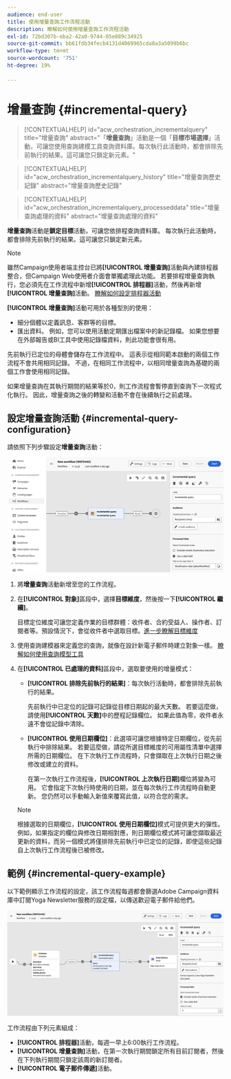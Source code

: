 ```yaml
---
audience: end-user
title: 使用增量查詢工作流程活動
description: 瞭解如何使用增量查詢工作流程活動
exl-id: 72bd307b-eba2-42a0-9744-05e089c34925
source-git-commit: bb61fdb34fecb4131d4069965cda8a3a5099b6bc
workflow-type: tm+mt
source-wordcount: '751'
ht-degree: 19%

---
```


# 增量查詢 {#incremental-query}



>[!CONTEXTUALHELP]
>id="acw_orchestration_incrementalquery"
>title="增量查詢"
>abstract="「**增量查詢**」活動是一個「**目標市場選擇**」活動，可讓您使用查詢建模工具查詢資料庫。每次執行此活動時，都會排除先前執行的結果。這可讓您只鎖定新元素。"

>[!CONTEXTUALHELP]
>id="acw_orchestration_incrementalquery_history"
>title="增量查詢歷史記錄"
>abstract="增量查詢歷史記錄"

>[!CONTEXTUALHELP]
>id="acw_orchestration_incrementalquery_processeddata"
>title="增量查詢處理的資料"
>abstract="增量查詢處理的資料"

**增量查詢**&#x200B;活動是&#x200B;**鎖定目標**&#x200B;活動，可讓您依排程查詢資料庫。 每次執行此活動時，都會排除先前執行的結果。這可讓您只鎖定新元素。

>[!NOTE]
>
>雖然Campaign使用者端主控台已將&#x200B;**[!UICONTROL 增量查詢]**&#x200B;活動與內建排程器整合，但Campaign Web使用者介面會單獨處理此功能。 若要排程增量查詢執行，您必須先在工作流程中新增&#x200B;**[!UICONTROL 排程器]**&#x200B;活動，然後再新增&#x200B;**[!UICONTROL 增量查詢]**&#x200B;活動。 [瞭解如何設定排程器活動](scheduler.md)

**[!UICONTROL 增量查詢]**&#x200B;活動可用於各種型別的使用：

* 細分個體以定義訊息、客群等的目標。
* 匯出資料。 例如，您可以使用活動定期匯出檔案中的新記錄檔。 如果您想要在外部報告或BI工具中使用記錄檔資料，則此功能會很有用。

先前執行已定位的母體會儲存在工作流程中。 這表示從相同範本啟動的兩個工作流程不會共用相同記錄。 不過，在相同工作流程中，以相同增量查詢為基礎的兩個工作會使用相同記錄。

如果增量查詢在其執行期間的結果等於0，則工作流程會暫停直到查詢下一次程式化執行。 因此，增量查詢之後的轉變和活動不會在後續執行之前處理。

## 設定增量查詢活動 {#incremental-query-configuration}

請依照下列步驟設定&#x200B;**增量查詢**&#x200B;活動：

![](../assets/incremental-query.png)

1. 將&#x200B;**增量查詢**&#x200B;活動新增至您的工作流程。

1. 在&#x200B;**[!UICONTROL 對象]**&#x200B;區段中，選擇&#x200B;**目標維度**，然後按一下&#x200B;**[!UICONTROL 繼續]**。

   目標定位維度可讓您定義作業的目標群體：收件者、合約受益人、操作者、訂閱者等。預設情況下，會從收件者中選取目標。[進一步瞭解目標維度](../../audience/about-recipients.md#targeting-dimensions)

1. 使用查詢建模器來定義您的查詢，就像在設計新電子郵件時建立對象一樣。 [瞭解如何使用查詢模型工具](../../query/query-modeler-overview.md)

1. 在&#x200B;**[!UICONTROL 已處理的資料]**&#x200B;區段中，選取要使用的增量模式：

   * **[!UICONTROL 排除先前執行的結果]**：每次執行活動時，都會排除先前執行的結果。

     先前執行中已定位的記錄可記錄從目標日期起的最大天數。 若要這麼做，請使用&#x200B;**[!UICONTROL 天數]**&#x200B;中的歷程記錄欄位。 如果此值為零，收件者永遠不會從記錄中清除。

   * **[!UICONTROL 使用日期欄位]**：此選項可讓您根據特定日期欄位，從先前執行中排除結果。 若要這麼做，請從所選目標維度的可用屬性清單中選擇所需的日期欄位。 在下次執行工作流程時，只會擷取在上次執行日期之後修改或建立的資料。

     在第一次執行工作流程後，**[!UICONTROL 上次執行日期]**&#x200B;欄位將變為可用。 它會指定下次執行時使用的日期，並在每次執行工作流程時自動更新。 您仍然可以手動輸入新值來覆寫此值，以符合您的需求。

   >[!NOTE]
   >
   >根據選取的日期欄位，**[!UICONTROL 使用日期欄位]**&#x200B;模式可提供更大的彈性。 例如，如果指定的欄位與修改日期相對應，則日期欄位模式將可讓您擷取最近更新的資料，而另一個模式將僅排除先前執行中已定位的記錄，即使這些記錄自上次執行工作流程後已被修改。

## 範例 {#incremental-query-example}

以下範例顯示工作流程的設定，該工作流程每週都會篩選Adobe Campaign資料庫中訂閱Yoga Newsletter服務的設定檔，以傳送歡迎電子郵件給他們。

![](../assets/incremental-query-example.png)

工作流程由下列元素組成：

* **[!UICONTROL 排程器]**&#x200B;活動，每週一早上6:00執行工作流程。
* **[!UICONTROL 增量查詢]**&#x200B;活動，在第一次執行期間鎖定所有目前訂閱者，然後在下列執行期間只鎖定該周的新訂閱者。
* **[!UICONTROL 電子郵件傳遞]**&#x200B;活動。
